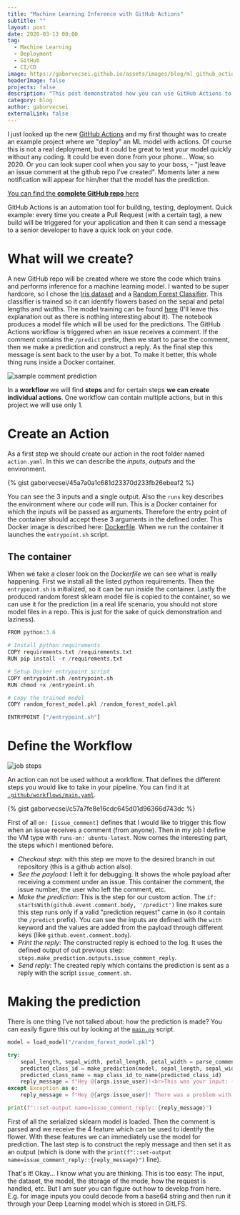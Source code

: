 ```yaml
---
title: "Machine Learning Inference with GitHub Actions"
subtitle: ""
layout: post
date: 2020-03-13 00:00
tag:
  - Machine Learning
  - Deployment
  - GitHub
  - CI/CD
image: https://gaborvecsei.github.io/assets/images/blog/ml_github_actions/issue_comment_prediction.png
headerImage: false
projects: false
description: "This post demonstrated how you can use GitHub Actions to perform inference with your ML models inside GitHub"
category: blog
author: gaborvecsei
externalLink: false
---
```


I just looked up the new [GitHub Actions](https://github.com/features/actions) and my first thought was to create an example project where we "deploy" an ML model with actions. Of course this is not a real deployment, but it could be great to test your model quickly without any coding. It could be even done from your phone... Wow, so 2020.
Or you can look super cool when you say to your boss, - "just leave an issue comment at the github repo I've created". Moments later a new notification will appear for him/her that the model has the prediction.

[You can find the **complete GitHub repo** here](https://github.com/gaborvecsei/Machine-Learning-Inference-With-GitHub-Actions)

GitHub Actions is an automation tool for building, testing, deployment. Quick example: every time you create a Pull Request (with a certain tag), a new build will be triggered for your application and then it can send a message to a senior developer to have a quick look on your code.

# What will we create?

A new GitHub repo will be created where we store the code which trains and performs inference for a machine learning model. I wanted to be super hardcore, so I chose the [Iris dataset](https://en.wikipedia.org/wiki/Iris_flower_data_set) and a [Random Forest Classifier](https://scikit-learn.org/stable/modules/generated/sklearn.ensemble.RandomForestClassifier.html). This classifier is trained so it can identify flowers based on the sepal and petal lengths and widths. The model training can be found [here](https://github.com/gaborvecsei/Machine-Learning-Inference-With-GitHub-Actions/blob/master/train_model.ipynb) (I'll leave this explanation out as there is nothing interesting about it). The notebook produces a model file which will be used for the predictions. The GitHub Actions workflow is triggered when an issue receives a comment. If the comment contains the `/predict` prefix, then we start to parse the comment, then we make a prediction and construct a reply. As the final step this message is sent back to the user by a bot. To make it better, this whole thing runs inside a Docker container.

<img src="https://gaborvecsei.github.io/assets/images/blog/ml_github_actions/issue_comment_prediction.png" alt="sample comment prediction">

In a **workflow** we will find **steps** and for certain steps **we can create individual actions**. One workflow can contain multiple actions, but in this project we will use only 1.

# Create an Action

As a first step we should create our action in the root folder named `action.yaml`. In this we can describe the *inputs*, *outputs* and the environment.

{% gist gaborvecsei/45a7a0a1c681d23370d233fb26ebeaf2 %}

You can see the 3 inputs and a single output. Also the `runs` key describes the environment where our code will run. This is a Docker container for which the inputs will be passed as arguments. Therefore the entry point of the container should accept these 3 arguments in the defined order. This Docker image is described here: [Dockerfile](https://github.com/gaborvecsei/Machine-Learning-Inference-With-GitHub-Actions/blob/master/Dockerfile). When we run the container it launches the `entrypoint.sh` script.

## The container

When we take a closer look on the *Dockerfile* we can see what is really happening. First we install all the listed python requirements. Then the `entrypoint.sh` is initialized, so it can be run inside the container. Lastly the produced random forest sklearn model file is copied to the container, so we can use it for the prediction (in a real life scenario, you should not store model files in a repo. This is just for the sake of quick demonstration and laziness).

```python
FROM python:3.6

# Install python requirements
COPY requirements.txt /requirements.txt
RUN pip install -r /requirements.txt

# Setup Docker entrypoint script
COPY entrypoint.sh /entrypoint.sh
RUN chmod +x /entrypoint.sh

# Copy the trained model
COPY random_forest_model.pkl /random_forest_model.pkl

ENTRYPOINT ["/entrypoint.sh"]
```

# Define the Workflow

<img src="https://gaborvecsei.github.io/assets/images/blog/ml_github_actions/job_steps.png" alt="job steps">

An action can not be used without a workflow. That defines the different steps you would like to take in your pipeline. You can find it at [`.github/workflows/main.yaml`](https://github.com/gaborvecsei/Machine-Learning-Inference-With-GitHub-Actions/blob/master/.github/workflows/main.yaml).

{% gist gaborvecsei/c57a7fe8e16cdc645d01d96366d743dc %}

First of all `on: [issue_comment]` defines that I would like to trigger this flow when an issue receives a comment (from anyone). Then in my job I define the VM type with `runs-on: ubuntu-latest`. Now comes the interesting part, the steps which I mentioned before.

- *Checkout step*: with this step we move to the desired branch in out repository (this is a github action also).
- *See the payload*: I left it for debugging. It shows the whole payload after receiving a comment under an issue. This container the comment, the issue number, the user who left the comment, etc.
- *Make the prediction*: This is the step for our custom action. The `if: startsWith(github.event.comment.body, '/predict')` line makes sure this step runs only if a valid "prediction request" came in (so it contain the `/predict` prefix). You can see the inputs are defined with the `with` keyword and the values are added from the payload through different keys (like `github.event.comment.body`).
- *Print the reply*: The constructed reply is echoed to the log. It uses the defined output of out previous step: `steps.make_prediction.outputs.issue_comment_reply`.
- *Send reply*: The created reply which contains the prediction is sent as a reply with the script `issue_comment.sh`.

# Making the prediction

There is one thing I've not talked about: how the prediction is made? You can easily figure this out by looking at the [`main.py`](https://github.com/gaborvecsei/Machine-Learning-Inference-With-GitHub-Actions/blob/master/main.py) script.

```python
model = load_model("/random_forest_model.pkl")

try:
    sepal_length, sepal_width, petal_length, petal_width = parse_comment_input(args.issue_comment_body)
    predicted_class_id = make_prediction(model, sepal_length, sepal_width, petal_length, petal_width)
    predicted_class_name = map_class_id_to_name(predicted_class_id)
    reply_message = f"Hey @{args.issue_user}!<br>This was your input: {args.issue_comment_body}.<br>The prediction: **{predicted_class_name}**"
except Exception as e:
    reply_message = f"Hey @{args.issue_user}! There was a problem with your input. The error: {e}"

print(f"::set-output name=issue_comment_reply::{reply_message}")
```

First of all the serialized sklearn model is loaded. Then the comment is parsed and we receive the 4 feature which can be used to identify the flower. With these features we can immediately use the model for prediction. The last step is to construct the reply message and then set it as an output (which is done with the `print(f"::set-output name=issue_comment_reply::{reply_message}")` line).

That's it! Okay... I know what you are thinking. This is too easy: The input, the dataset, the model, the storage of the mode, how the request is handled, etc. But I am suer you can figure out how to develop from here. E.g. for image inputs you could decode from a base64 string and then run it through your Deep Learning model which is stored in GitLFS.